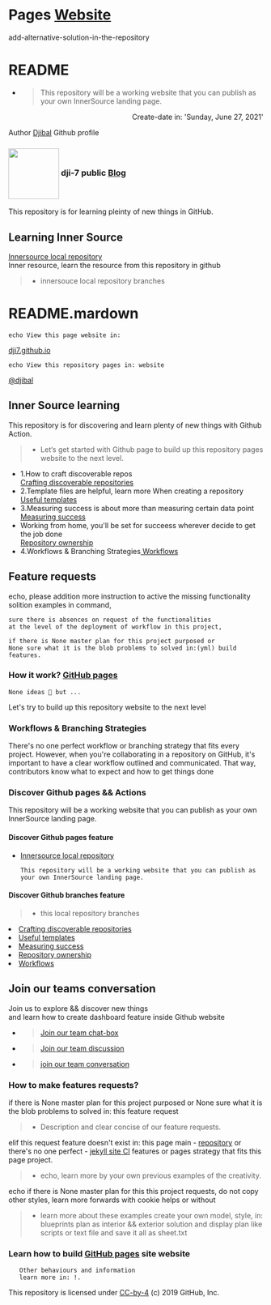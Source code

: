 
   <h1>Pages <a href="https://djibal.github.io/innersource/"> Website </a></h1>


add-alternative-solution-in-the-repository
# README
- > This repository will be a working website that you can publish as your own InnerSource landing page.
<div class="content" aling="center">
 <p align="right"> Create-date in: 'Sunday, June 27, 2021'</p>
  
  <p>Author <a href="https://github.com/djibal">Djibal</a> Github profile</p>
    
 <h3><img align="center" widght-"120" height="100" src="https://user-images.githubusercontent.com/81055330/123887240-0d112700-d949-11eb-8570-2c4477f490ed.jpeg">
 dji-7 public <a href="https://dji-7.github.io/dji7.github.io/">Blog </a></h3>
 This repository is for learning pleinty of new things in GitHub.
</div>

## Learning Inner Source 
[Innersource local repository](https://github.com/djibal/innersource/)<br>
 Inner resource, learn the resource from this repository in github
 
  > - innersouce local repository branches

# README.mardown
    echo View this page website in:
<a href="https://djibal.github.io/innersource/">dji7.github.io</a>


    echo View this repository pages in: website

<a href="https://djibal.github.io/innersource/">@djibal</a>
## Inner Source learning
This repository is for discovering and learn plenty of new things with Github Action.
> - Let‘s get started with Github page to build up this repository pages website to the next level.

<ul class="branch-list"> 
   <li>1.How to craft discoverable repos <br><a href="discoverable/"> Crafting discoverable repositories</a></li>
    <li>2.Template files are helpful, learn more When creating a repository <br><a href="templates/"> Useful templates</a></li>
    <li>3.Measuring success is about more than measuring certain data point <br><a href="metrics/"> Measuring success</a></li>
    <li>Working from home, you'll be set for succeess wherever decide to get the job done <br><a href="repo-ownership/"> Repository ownership</a></li>
    <li>4.Workflows & Branching Strategies<a href="workflows/"> Workflows </a></li>
</ul>


##  Feature requests
<p>echo, please addition more instruction to active the missing functionality solition examples in command,</p>
    
    sure there is absences on request of the functionalities
    at the level of the deployment of workflow in this project,
    
    if there is None master plan for this project purposed or 
    None sure what it is the blob problems to solved in:(yml) build features. 
    
<h3> How it work? <a href="https://pages.github.com">GitHub pages</a></h3>
  
    None ideas 🧐 but ...
    
<p> Let's try to build up this repository website to the next level

### Workflows & Branching Strategies 
There's no one perfect workflow or branching strategy that fits every project. However,
when you're collaborating in a repository on GitHub, it's important to have a clear workflow outlined and communicated.
That way, contributors know what to expect and how to get things done
  


### Discover Github pages && Actions
This repository will be a working website that you can publish as your own InnerSource landing page.

#### Discover Github pages feature
- [Innersource local repository](https://github.com/djibal/innersource/)
  
      This repository will be a working website that you can publish as your own InnerSource landing page.

#### Discover Github branches feature
  
  > - this local repository branches
  
  
<div class="branch-list"> 
   <li><a href="discoverable/">Crafting discoverable repositories</a></li>
    <li><a href="templates/">Useful templates</a></li>
    <li><a href="metrics/">Measuring success</a></li>
    <li><a href="repo-ownership/">Repository ownership</a></li>
   <li><a href="workflows/">Workflows</a></li>
</ul>


## Join our teams conversation 
Join us to explore && discover new things<br>
and learn how to create dashboard feature inside Github website
- > [Join our team chat-box](https://github.com/orgs/dji-7/teams/team-chat-box/)
- > [Join our team discussion](https://github.com/orgs/dji-7/teams/team-discussion/)
- > [join our team conversation](https://github.com/orgs/dji-7/teams/team-conversations/)

### How to make features requests?
if there is None master plan for this project purposed or 
None sure what it is the blob problems to solved in: this feature request

> - Description and clear concise of our feature requests.
    
elif this request feature doesn't exist in: this page main - [repository](https://github.com/dji-7/dji7.github.io/) or
there's no one perfect - [jekyll site CI](https://jekyllrb.com/) features or pages strategy that fits this page project.
    
 > - echo, learn more by your own previous examples of the creativity.

echo if there is None master plan for this this project requests, do not copy other styles,
learn more forwards with cookie helps or without

> - learn more about these examples create your own model, style, in:
> blueprints plan as interior && exterior solution and display plan like scripts or text file and save it all as sheet.txt

<h3> Learn how to build <a href="https://pages.github.com">GitHub pages</a> site website</h3>
       
       Other behaviours and information 
       learn more in: !.
        
<p>This repository is licensed under <a href="../LICENSE">CC-by-4</a> (c) 2019 GitHub, Inc.</p>
